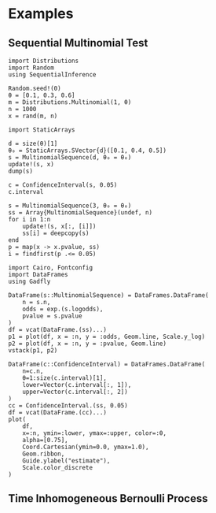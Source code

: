 # Examples

## Sequential Multinomial Test

```@example sequential-multinomial-test
import Distributions
import Random
using SequentialInference

Random.seed!(0)
θ = [0.1, 0.3, 0.6]
m = Distributions.Multinomial(1, θ)
n = 1000
x = rand(m, n)
```

```@example sequential-multinomial-test
import StaticArrays

d = size(θ)[1]
θ₀ = StaticArrays.SVector{d}([0.1, 0.4, 0.5])
s = MultinomialSequence(d, θ₀ = θ₀)
update!(s, x)
dump(s)
```

```@example sequential-multinomial-test
c = ConfidenceInterval(s, 0.05)
c.interval
```

```@example sequential-multinomial-test
s = MultinomialSequence(3, θ₀ = θ₀)
ss = Array{MultinomialSequence}(undef, n)
for i in 1:n
    update!(s, x[:, [i]])
    ss[i] = deepcopy(s)
end
p = map(x -> x.pvalue, ss)
i = findfirst(p .<= 0.05)
```

```@example sequential-multinomial-test
import Cairo, Fontconfig
import DataFrames
using Gadfly

DataFrame(s::MultinomialSequence) = DataFrames.DataFrame(
    n = s.n,
    odds = exp.(s.logodds),
    pvalue = s.pvalue
)
df = vcat(DataFrame.(ss)...)
p1 = plot(df, x = :n, y = :odds, Geom.line, Scale.y_log)
p2 = plot(df, x = :n, y = :pvalue, Geom.line)
vstack(p1, p2)
```

```@example sequential-multinomial-test
DataFrame(c::ConfidenceInterval) = DataFrames.DataFrame(
    n=c.n,
    θ=1:size(c.interval)[1],
    lower=Vector(c.interval[:, 1]),
    upper=Vector(c.interval[:, 2])
)
cc = ConfidenceInterval.(ss, 0.05)
df = vcat(DataFrame.(cc)...)
plot(
    df, 
    x=:n, ymin=:lower, ymax=:upper, color=:θ,
    alpha=[0.75],
    Coord.Cartesian(ymin=0.0, ymax=1.0),
    Geom.ribbon,
    Guide.ylabel("estimate"),
    Scale.color_discrete
)
```

## Time Inhomogeneous Bernoulli Process
